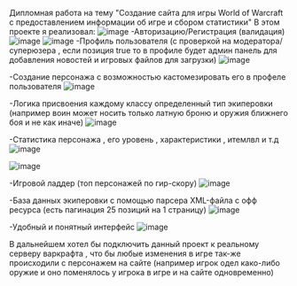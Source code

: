 Дипломная работа на тему "Создание сайта для игры World of Warcraft с предоставлением информации об игре и сбором статистики"
В этом проекте я реализовал:
![image](https://github.com/slavarian/wow_sirus_2.0/assets/124687072/19bfc216-6ccc-4e16-90e2-47a7922c1988)
-Авторизацию/Регистрация (валидация)
![image](https://github.com/slavarian/wow_sirus_2.0/assets/124687072/66fefc31-0428-4869-aba1-89e46c2d906e)
![image](https://github.com/slavarian/wow_sirus_2.0/assets/124687072/35f1bc71-1199-49e2-a704-36a3b6d54938)
-Профиль пользователя (с проверкой на модератора/суперюзера , если позиция true то в профиле будет админ панель для добавления новостей и игровых файлов для загрузки)
![image](https://github.com/slavarian/wow_sirus_2.0/assets/124687072/25f3054c-1096-4389-8323-7ef6a8b859f5)

-Создание персонажа с возможностью кастомезировать его в профеле пользователя
![image](https://github.com/slavarian/wow_sirus_2.0/assets/124687072/77c0c5da-fb14-4c36-ab2e-5a672b652dd2)

-Логика присвоения каждому классу определенный тип экиперовки (например воин может носить только латную броню и оружия ближнего боя и не как иначе)
![image](https://github.com/slavarian/wow_sirus_2.0/assets/124687072/e820242b-22a1-4625-92da-ce62d2260932)


-Статистика персонажа , его уровень , характеристики , итемлвл и т.д 
![image](https://github.com/slavarian/wow_sirus_2.0/assets/124687072/d8b1ceaf-6eb0-4f42-a9ce-04be873a34e5)

![image](https://github.com/slavarian/wow_sirus_2.0/assets/124687072/84e37f7b-35e5-4a2c-b647-6290e2e62212)

-Игровой ладдер (топ персонажей по гир-скору)
![image](https://github.com/slavarian/wow_sirus_2.0/assets/124687072/e31d5aca-7956-4fe8-9f12-7ce8ace245fc)

-База данных экиперовки с помощью парсера XML-файла с офф ресурса (есть пагинация 25 позиций на 1 страницу)
![image](https://github.com/slavarian/wow_sirus_2.0/assets/124687072/401a5d2f-3560-4c2d-b6af-43665740ea67)

-Удобный и понятный интерфейс
![image](https://github.com/slavarian/wow_sirus_2.0/assets/124687072/e088f468-8296-4390-ac6e-2579b9b60a2e)

В дальнейшем хотел бы подключить данный проект к реальному серверу варкрафта , что бы любые изменения в игре так-же происходили с персонажем на сайте (например игрок одел како-либо оружие и оно поменялось у игрока в игре и на сайте одновременно)

